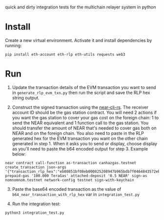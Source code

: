quick and dirty integration tests for the multichain relayer system in python

# Install
Create a new virtual environment. Activate it and install dependencies by running: 
```shell
pip install eth-account eth-rlp eth-utils requests web3
```

# Run
1. Update the transaction details of the EVM transaction you want to send in `generate_rlp_evm_txn.py` then run the script and save the RLP hex string output.
   
2. Construct the signed transaction using the [near-cli-rs](https://github.com/near/near-cli-rs). 
The receiver account ID should be the gas station contract. 
You will need 2 actions if you want the gas station to cover your gas cost on the foreign chain: 
1 to send the NEAR equivalent and 1 function call to the gas station. 
You should transfer the amount of NEAR that's needed to cover gas both on NEAR and on the foreign chain. 
You also need to paste in the RLP generated hex for the EVM transaction you want on the other chain generated in step 1. 
When it asks you to send or display, choose display as you'll need to paste the b64 encoded output for step 3. 
Example below:
```shell
near contract call-function as-transaction canhazgas.testnet create_transaction json-args '{"transaction_rlp_hex":"eb80851bf08eb000825208947b965bdb7f0464843572eb2b8c17bdf27b720b14872386f26fc1000080808080","use_paymaster":true}' prepaid-gas '100.000 TeraGas' attached-deposit '0.5 NEAR' sign-as nomnomnom.testnet network-config testnet sign-with-keychain
```
3. Paste the base64 encoded transaction as the value of `b64_near_transaction_with_rlp_hex` var in `integration_test.py`

4. Run the integration test:
```shell
python3 integration_test.py
```